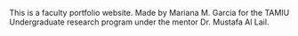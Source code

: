 This is a faculty portfolio website. Made by Mariana M. Garcia for the TAMIU Undergraduate research program under the mentor Dr. Mustafa Al Lail. 

